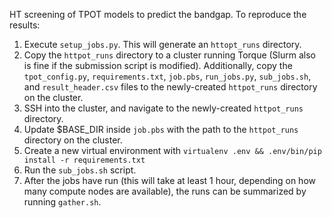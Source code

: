 HT screening of TPOT models to predict the bandgap. To reproduce the results:

1. Execute `setup_jobs.py`. This will generate an `httopt_runs` directory.
2. Copy the `httpot_runs` directory to a cluster running Torque (Slurm also is fine if the submission script is
   modified). Additionally, copy the `tpot_config.py`, `requirements.txt`, `job.pbs`, `run_jobs.py`, `sub_jobs.sh`,
   and `result_header.csv` files to the newly-created `httpot_runs` directory on the cluster.
3. SSH into the cluster, and navigate to the newly-created `httpot_runs` directory.
4. Update $BASE_DIR inside `job.pbs` with the path to the `httpot_runs` directory on the cluster.
5. Create a new virtual environment with `virtualenv .env && .env/bin/pip install -r requirements.txt`
6. Run the `sub_jobs.sh` script.
7. After the jobs have run (this will take at least 1 hour, depending on how many compute nodes are available), the runs
   can be summarized by running `gather.sh`.
